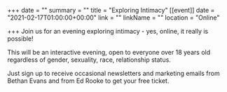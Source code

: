+++
date = ""
summary = ""
title = "Exploring Intimacy"
[[event]]
date = "2021-02-17T01:00:00+00:00"
link = ""
linkName = ""
location = "Online"

+++
Join us for an evening exploring intimacy - yes, online, it really is possible!

This will be an interactive evening, open to everyone over 18 years old regardless of gender, sexuality, race, relationship status.

Just sign up to receive occasional newsletters and marketing emails from Bethan Evans and from Ed Rooke to get your free ticket.